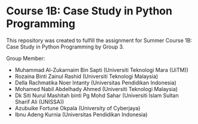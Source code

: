 # Course 1B: Case Study in Python Programming
This repository was created to fulfill the assignment for Summer Course 1B: Case Study in Python Programming by Group 3.

Group Member: 
- Muhammad Al-Zukarnaim Bin Sapti (Universiti Teknologi Mara (UiTM))
- Rozaina Binti Zainul Rashid (Universiti Teknologi Malaysia)
- Della Rachmatika Noer Intanty (Universitas Pendidikan Indonesia)
- Mohamed Nabil Abdelhady Ahmed (Universiti Teknologi Malaysia)
- Dk Siti Nurul Mashitah binti Pg Mohd Sahar (Universiti Islam Sultan Sharif Ali (UNISSA))
- Azubuike Fortune Okpala (University of Cyberjaya)
- Ibnu Adeng Kurnia (Universitas Pendidikan Indonesia)
